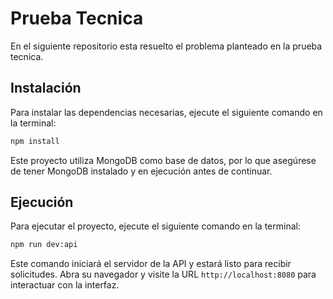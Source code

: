 # Prueba Tecnica

En el siguiente repositorio esta resuelto el problema planteado en la prueba tecnica.

## Instalación

Para instalar las dependencias necesarias, ejecute el siguiente comando en la terminal:

```bash
npm install
```

Este proyecto utiliza MongoDB como base de datos, por lo que asegúrese de tener MongoDB instalado y en ejecución antes de continuar.

## Ejecución

Para ejecutar el proyecto, ejecute el siguiente comando en la terminal:

```bash
npm run dev:api
```

Este comando iniciará el servidor de la API y estará listo para recibir solicitudes. Abra su navegador y visite la URL `http://localhost:8080` para interactuar con la interfaz.
